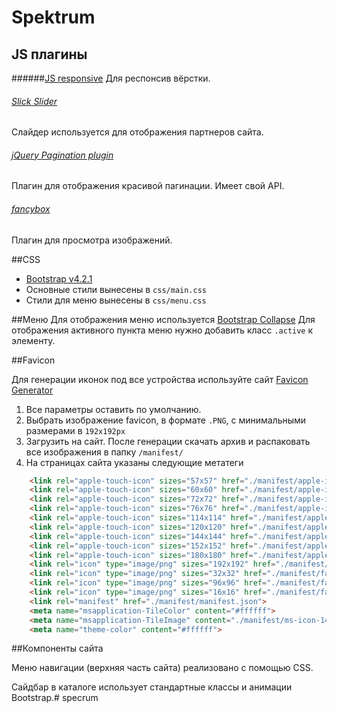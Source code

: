 # Spektrum



## JS плагины

 ######[JS responsive](https://jsresponsive.wezeo.com/documentation/)
Для респонсив вёрстки. 

###### [Slick Slider](http://kenwheeler.github.io/slick/)
Слайдер используется для отображения партнеров сайта. 

###### [jQuery Pagination plugin](http://josecebe.github.io/twbs-pagination/)
Плагин для отображения красивой пагинации. Имеет свой API. 

###### [fancybox](http://fancyapps.com/fancybox/3/)
Плагин для просмотра изображений. 


##CSS
* [Bootstrap v4.2.1](https://getbootstrap.com/)
* Основные стили вынесены в `css/main.css` 
* Стили для меню вынесены в `css/menu.css`

##Меню
Для отображения меню используется [Bootstrap Collapse](https://getbootstrap.com/docs/4.0/components/collapse/#example) 
Для отображения активного пункта меню нужно добавить класс `.active` к элементу. 


##Favicon 

Для генерации иконок под все устройства используйте сайт [Favicon Generator](https://www.favicon-generator.org/)
1. Все параметры оставить по умолчанию. 
2. Выбрать изображение favicon, в формате `.PNG`,  с минимальными размерами в `192x192px`
3. Загрузить на сайт. После генерации скачать архив и распаковать все изображения в папку `/manifest/`
4. На страницах сайта указаны следующие метатеги 
```html
    <link rel="apple-touch-icon" sizes="57x57" href="./manifest/apple-icon-57x57.png">
    <link rel="apple-touch-icon" sizes="60x60" href="./manifest/apple-icon-60x60.png">
    <link rel="apple-touch-icon" sizes="72x72" href="./manifest/apple-icon-72x72.png">
    <link rel="apple-touch-icon" sizes="76x76" href="./manifest/apple-icon-76x76.png">
    <link rel="apple-touch-icon" sizes="114x114" href="./manifest/apple-icon-114x114.png">
    <link rel="apple-touch-icon" sizes="120x120" href="./manifest/apple-icon-120x120.png">
    <link rel="apple-touch-icon" sizes="144x144" href="./manifest/apple-icon-144x144.png">
    <link rel="apple-touch-icon" sizes="152x152" href="./manifest/apple-icon-152x152.png">
    <link rel="apple-touch-icon" sizes="180x180" href="./manifest/apple-icon-180x180.png">
    <link rel="icon" type="image/png" sizes="192x192" href="./manifest/android-icon-192x192.png">
    <link rel="icon" type="image/png" sizes="32x32" href="./manifest/favicon-32x32.png">
    <link rel="icon" type="image/png" sizes="96x96" href="./manifest/favicon-96x96.png">
    <link rel="icon" type="image/png" sizes="16x16" href="./manifest/favicon-16x16.png">
    <link rel="manifest" href="./manifest/manifest.json">
    <meta name="msapplication-TileColor" content="#ffffff">
    <meta name="msapplication-TileImage" content="./manifest/ms-icon-144x144.png">
    <meta name="theme-color" content="#ffffff">
```


##Компоненты сайта

Меню навигации (верхняя часть сайта) реализовано с помощью CSS. 

Сайдбар в каталоге использует стандартные классы и анимации Bootstrap.# specrum
